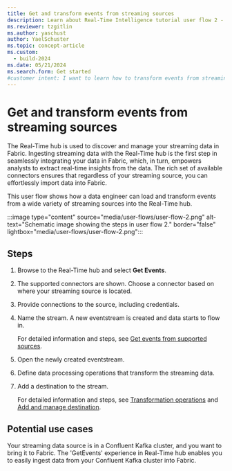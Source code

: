 ```yaml
---
title: Get and transform events from streaming sources
description: Learn about Real-Time Intelligence tutorial user flow 2 - Transform events from streaming sources in Microsoft Fabric.
ms.reviewer: tzgitlin
ms.author: yaschust
author: YaelSchuster
ms.topic: concept-article
ms.custom:
  - build-2024
ms.date: 05/21/2024
ms.search.form: Get started
#customer intent: I want to learn how to transform events from streaming sources in Real-Time Intelligence.
---
```

# Get and transform events from streaming sources

The Real-Time hub is used to discover and manage your streaming data in Fabric. Ingesting streaming data with the Real-Time hub is the first step in seamlessly integrating your data in Fabric, which, in turn, empowers analysts to extract real-time insights from the data. The rich set of available connectors ensures that regardless of your streaming source, you can effortlessly import data into Fabric. 

This user flow shows how a data engineer can load and transform events from a wide variety of streaming sources into the Real-Time hub. 

:::image type="content" source="media/user-flows/user-flow-2.png" alt-text="Schematic image showing the steps in user flow 2." border="false" lightbox="media/user-flows/user-flow-2.png":::

## Steps

1. Browse to the Real-Time hub and select **Get Events**.
1. The supported connectors are shown. Choose a connector based on where your streaming source is located.
1. Provide connections to the source, including credentials.
1. Name the stream. A new eventstream  is created and data starts to flow in.

    For detailed information and steps, see [Get events from supported sources](../real-time-hub/supported-sources.md).
1. Open the newly created eventstream.
1. Define data processing operations that transform the streaming data.
1. Add a destination to the stream.

    For detailed information and steps, see [Transformation operations](../real-time-hub/route-events-based-on-content.md#supported-operations) and [Add and manage destination](../event-streams/add-manage-eventstream-destinations.md). 

## Potential use cases

Your streaming data source is in a Confluent Kafka cluster, and you want to bring it to Fabric. The 'GetEvents' experience in Real-Time hub enables you to easily ingest data from your Confluent Kafka cluster into Fabric.
